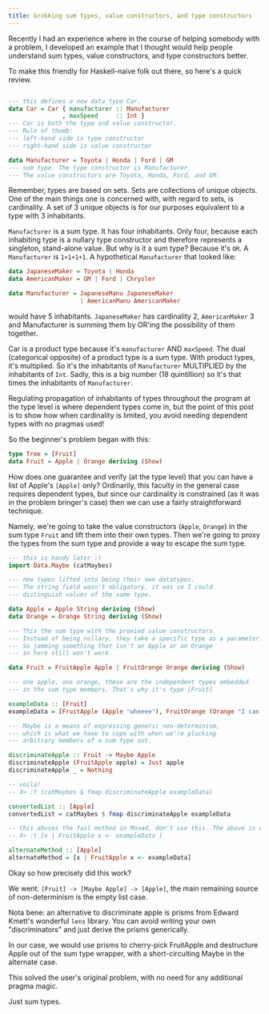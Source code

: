```yaml
---
title: Grokking sum types, value constructors, and type constructors
---
```


Recently I had an experience where in the course of helping somebody with a problem, I developed an example that I thought would help people understand sum types, value constructors, and type constructors better.

To make this friendly for Haskell-naive folk out there, so here's a quick review.

``` haskell

--- this defines a new data type Car.
data Car = Car { manufacturer :: Manufacturer
               , maxSpeed     :: Int }
--- Car is both the type and value constructor.
--- Rule of thumb: 
--- left-hand side is type constructor
--- right-hand side is value constructor

data Manufacturer = Toyota | Honda | Ford | GM
--- sum type. The type constructor is Manufacturer.
--- The value constructors are Toyota, Honda, Ford, and GM.
```

Remember, types are based on sets. Sets are collections of unique objects. One of the main things one is concerned with, with regard to sets, is cardinality. A set of 3 unique objects is for our purposes equivalent to a type with 3 inhabitants.

`Manufacturer` is a sum type. It has four inhabitants. Only four, because each inhabiting type is a nullary type constructor and therefore represents a singleton, stand-alone value. But why is it a sum type? Because it's `OR`. A `Manufacturer` is `1+1+1+1`. A hypothetical `Manufacturer` that looked like:

``` haskell
data JapaneseMaker = Toyota | Honda
data AmericanMaker = GM | Ford | Chrysler

data Manufacturer = JapaneseManu JapaneseMaker
                    | AmericanManu AmericanMaker
```

would have 5 inhabitants. `JapaneseMaker` has cardinality 2, `AmericanMaker` 3 and Manufacturer is summing them by OR'ing the possibility of them together.

Car is a product type because it's `manufacturer` AND `maxSpeed`. The dual (categorical opposite) of a product type is a sum type. With product types, it's multiplied. So it's the inhabitants of `Manufacturer` MULTIPLIED by the inhabitants of `Int`. Sadly, this is a big number (18 quintillion) so it's that times the inhabitants of `Manufacturer`.

Regulating propagation of inhabitants of types throughout the program at the type level is where dependent types come in, but the point of this post is to show how when cardinality is limited, you avoid needing dependent types with no pragmas used!

So the beginner's problem began with this:

``` haskell
type Tree = [Fruit]
data Fruit = Apple | Orange deriving (Show)
```

How does one guarantee and verify (at the type level) that you can have a list of Apple's `[Apple]` only? Ordinarily, this faculty in the general case requires dependent types, but since our cardinality is constrained (as it was in the problem bringer's case) then we can use a fairly straightforward technique.

Namely, we're going to take the value constructors (`Apple`, `Orange`) in the sum type `Fruit` and lift them into their own types. Then we're going to proxy the types from the sum type and provide a way to escape the sum type.

``` haskell
--- this is handy later :)
import Data.Maybe (catMaybes)

--- new types lifted into being their own datatypes.
--- The string field wasn't obligatory, it was so I could 
--- distinguish values of the same type.

data Apple = Apple String deriving (Show)
data Orange = Orange String deriving (Show)

--- This the sum type with the proxied value constructors.
--- Instead of being nullary, they take a specific type as a parameter.
--- So jamming something that isn't an Apple or an Orange
--- in here still won't work.

data Fruit = FruitApple Apple | FruitOrange Orange deriving (Show)

--- one apple, one orange, these are the independent types embedded
--- in the sum type members. That's why it's type [Fruit]

exampleData :: [Fruit]
exampleData = [FruitApple (Apple "wheeee"), FruitOrange (Orange "I can be ignored")]

--- Maybe is a means of expressing generic non-determinism,
--- which is what we have to cope with when we're plucking
--- arbitrary members of a sum type out.

discriminateApple :: Fruit -> Maybe Apple
discriminateApple (FruitApple apple) = Just apple
discriminateApple _ = Nothing

-- voila!
-- λ> :t (catMaybes $ fmap discriminateApple exampleData)

convertedList :: [Apple]
convertedList = catMaybes $ fmap discriminateApple exampleData

-- this abuses the fail method in Monad, don't use this. The above is cleaner.
-- λ> :t [x | FruitApple x <- exampleData ]

alternateMethod :: [Apple]
alternateMethod = [x | FruitApple x <- exampleData]
```

Okay so how precisely did this work?

We went: `[Fruit] -> [Maybe Apple] -> [Apple]`, the main remaining source of non-determinism is the empty list case.

Nota bene: an alternative to discriminate apple is prisms
from Edward Kmett's wonderful `lens` library. You can avoid
writing your own "discriminators" and just derive the prisms
generically.

In our case, we would use prisms to cherry-pick FruitApple and destructure Apple out of the sum type wrapper, with a short-circuiting Maybe in the alternate case.

This solved the user's original problem, with no need for any additional pragma magic.

Just sum types.
